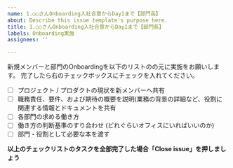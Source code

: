 ```yaml
---
name: 1.○○さんOnboarding入社合意からDay1まで【部門長】
about: Describe this issue template's purpose here.
title: 1.○○さんOnboarding入社合意からDay1まで【部門長】
labels: Onboarding実施
assignees: ''

---
```


新規メンバーと部門のOnboardingを以下のリストのの元に実施をお願いします。
完了したら右のチェックボックスにチェックを入れてください。

- [ ] プロジェクト / プロダクトの現状を新メンバーへ共有
- [ ] 職務責任、要件、および期待の概要を説明(業務の背景の詳細など、役割に関連する情報とドキュメントを共有
- [ ] 各部門の求める働き方
- [ ] 働き方の判断基準のすり合わせ (どれぐらいオフィスにいればいいのか)
- [ ] 部門・役割として必要な本を渡す

**以上のチェックリストのタスクを全部完了した場合「Close issue」を押しましょう**
